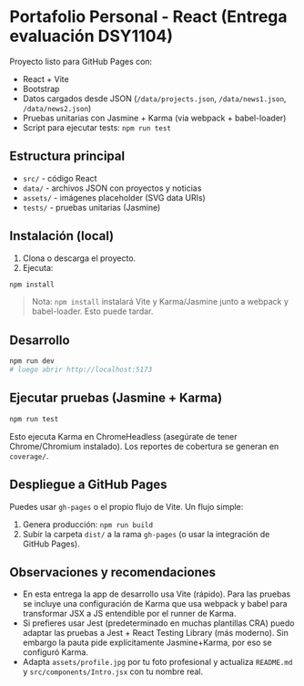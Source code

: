 # Portafolio Personal - React (Entrega evaluación DSY1104)

Proyecto listo para GitHub Pages con:
- React + Vite
- Bootstrap
- Datos cargados desde JSON (`/data/projects.json`, `/data/news1.json`, `/data/news2.json`)
- Pruebas unitarias con Jasmine + Karma (via webpack + babel-loader)
- Script para ejecutar tests: `npm run test`

## Estructura principal
- `src/` - código React
- `data/` - archivos JSON con proyectos y noticias
- `assets/` - imágenes placeholder (SVG data URIs)
- `tests/` - pruebas unitarias (Jasmine)

## Instalación (local)
1. Clona o descarga el proyecto.
2. Ejecuta:
```bash
npm install
```
> Nota: `npm install` instalará Vite y Karma/Jasmine junto a webpack y babel-loader. Esto puede tardar.

## Desarrollo
```bash
npm run dev
# luego abrir http://localhost:5173
```

## Ejecutar pruebas (Jasmine + Karma)
```bash
npm run test
```
Esto ejecuta Karma en ChromeHeadless (asegúrate de tener Chrome/Chromium instalado). Los reportes de cobertura se generan en `coverage/`.

## Despliegue a GitHub Pages
Puedes usar `gh-pages` o el propio flujo de Vite. Un flujo simple:
1. Genera producción: `npm run build`
2. Subir la carpeta `dist/` a la rama `gh-pages` (o usar la integración de GitHub Pages).

## Observaciones y recomendaciones
- En esta entrega la app de desarrollo usa Vite (rápido). Para las pruebas se incluye una configuración de Karma que usa webpack y babel para transformar JSX a JS entendible por el runner de Karma.
- Si prefieres usar Jest (predeterminado en muchas plantillas CRA) puedo adaptar las pruebas a Jest + React Testing Library (más moderno). Sin embargo la pauta pide explícitamente Jasmine+Karma, por eso se configuró Karma.
- Adapta `assets/profile.jpg` por tu foto profesional y actualiza `README.md` y `src/components/Intro.jsx` con tu nombre real.

